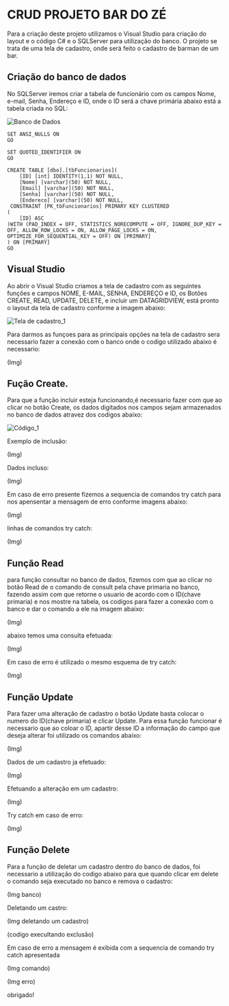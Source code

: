 # CRUD PROJETO BAR DO ZÉ

Para a criação deste projeto utilizamos o Visual Studio para criação do layout e o código C# e o SQLServer para utilização do banco. O projeto se trata de uma tela de cadastro, onde será feito o cadastro de barman de um bar.

## Criação do banco de dados
No SQLServer iremos criar a tabela de funcionário com os campos Nome, e-mail, Senha, Endereço e ID, onde o ID será a chave primária abaixo está a tabela criada no SQL:

![Banco de Dados](https://user-images.githubusercontent.com/105616979/168860781-8671e2fd-4461-40a1-b8e7-16d18e51736f.jpg)


```
SET ANSI_NULLS ON
GO

SET QUOTED_IDENTIFIER ON
GO

CREATE TABLE [dbo].[tbFuncionarios](
	[ID] [int] IDENTITY(1,1) NOT NULL,
	[Nome] [varchar](50) NOT NULL,
	[Email] [varchar](50) NOT NULL,
	[Senha] [varchar](50) NOT NULL,
	[Endereco] [varchar](50) NOT NULL,
 CONSTRAINT [PK_tbFuncionarios] PRIMARY KEY CLUSTERED 
(
	[ID] ASC
)WITH (PAD_INDEX = OFF, STATISTICS_NORECOMPUTE = OFF, IGNORE_DUP_KEY = OFF, ALLOW_ROW_LOCKS = ON, ALLOW_PAGE_LOCKS = ON, OPTIMIZE_FOR_SEQUENTIAL_KEY = OFF) ON [PRIMARY]
) ON [PRIMARY]
GO
```

## Visual Studio
Ao abrir o Visual Studio  criamos a tela de cadastro com as seguintes funções e campos NOME, E-MAIL, SENHA, ENDEREÇO e ID, os Botões CREATE, READ, UPDATE, DELETE, e incluir um DATAGRIDVIEW, está pronto o layout da tela de cadastro conforme a imagem abaixo:

![Tela de cadastro_1](https://user-images.githubusercontent.com/105616979/168852197-9f5a47ef-9c8c-4135-a6f0-183231c887a2.jpg)

Para darmos as funçoes para as  principais opções na tela de cadastro sera necessario fazer a conexão com o banco onde o codigo utilizado abaixo é necessario:

(Img)

## Fução Create.
Para que a função incluir esteja funcionando,é necessario fazer com que ao clicar no botão Create, os dados digitados nos campos sejam armazenados no banco de dados atravez dos codigos abaixo:

![Código_1](https://user-images.githubusercontent.com/105616979/168862277-4cfd9812-d41b-4e8e-a758-fdecd22a3b0d.jpg)


Exemplo de inclusão:

(Img)

Dados incluso:

(Img)

Em caso de erro presente fizemos a sequencia de comandos try catch para nos apensentar a mensagem de erro conforme imagens abaixo:

(Img)

linhas de comandos try catch:

(Img)

## Função Read
para função consultar no banco de dados, fizemos com que ao clicar no botão Read de o comando de consult pela chave primaria no banco, fazendo assim com que retorne o usuario de acordo com o ID(chave primaria) e nos mostre na tabela, os codigos para fazer a conexão com o banco e dar o comando a ele na imagem abaixo:

(Img)

abaixo temos uma consulta efetuada:

(Img)

Em caso de erro é utilizado o mesmo esquema de try catch:

(Img)

## Função Update

Para fazer uma alteração de cadastro o botão Update basta colocar o numero do ID(chave primaria) e clicar Update. Para essa função funcionar é necessario que ao coloar o ID, apartir desse ID a informação do campo que deseja alterar foi utilizado os comandos abaixo:

(Img)

Dados de um cadastro ja efetuado:

(Img)

Efetuando a alteração em um cadastro:

(Img)

Try catch em caso de erro:

(Img)

## Função Delete

Para a função de deletar um cadastro dentro do banco de dados, foi necessario a utilização do codigo abaixo para que quando clicar em delete o comando seja executado no banco e remova o cadastro:

(Img banco)

Deletando um castro:

(Img deletando um cadastro)

(codigo execultando exclusão)

Em caso de erro a mensagem é exibida com a sequencia de comando try catch apresentada

(Img comando)

(Img erro)

obrigado!

